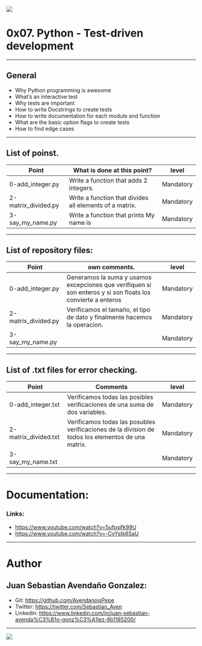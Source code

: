 ![](https://blog.educacionit.com/wp-content/uploads/2018/09/2-01-750x410.jpg)

# 0x07. Python - Test-driven development

------------

## General
- Why Python programming is awesome
- What’s an interactive test
- Why tests are important
- How to write Docstrings to create tests
- How to write documentation for each module and function
- What are the basic option flags to create tests
- How to find edge cases

------------

## List of poinst.

|  Point | What is done at this point? | level |
| ------------ | ------------ | ------------ |
| 0-add_integer.py | Write a function that adds 2 integers. | Mandatory |
| 2-matrix_divided.py | Write a function that divides all elements of a matrix. | Mandatory |
| 3-say_my_name.py | Write a function that prints My name is <first name> <last name> | Mandatory |

------------

## List of repository files:

|  Point | own comments.  | level |
| ------------ | ------------ | ------------ |
| 0-add_integer.py | Generamos la suma y usamos excepciones que verifiquen si son enteros y si son floats los convierte a enteros | Mandatory |
| 2-matrix_divided.py |  Verificamos el tamaño, el tipo de dato y finalmente hacemos la operacion.| Mandatory |
| 3-say_my_name.py  |  | Mandatory |

------------

## List of .txt files for error checking.

| Point  | Comments | level |
| ------------ | ------------ | ------------ |
| 0-add_integer.txt | Verificamos todas las posibles verificaciones de una suma de dos variables. | Mandatory |
| 2-matrix_divided.txt | Verificamos todas las posubles verificaciones de la division de todos los elementos de una matrix. | Mandatory |
| 3-say_my_name.txt |  | Mandatory |

------------

# Documentation:
### Links:

- https://www.youtube.com/watch?v=5ufpsjfk99U
- https://www.youtube.com/watch?v=-CvYstk6SaU


------------

# Author


## Juan Sebastian Avendaño Gonzalez:
- Git: https://github.com/AvendanoisPepe
- Twitter: https://twitter.com/Sebastian_Aven
- Linkedin: https://www.linkedin.com/in/juan-sebastian-avenda%C3%B1o-gonz%C3%A1lez-8b1185200/

------------


![](https://scontent.fbog4-1.fna.fbcdn.net/v/t39.30808-6/271153206_3074657909465585_6907762404450913633_n.jpg?_nc_cat=105&_nc_rgb565=1&ccb=1-5&_nc_sid=730e14&_nc_ohc=Wm9imN7mxqAAX_DgRTy&_nc_ht=scontent.fbog4-1.fna&oh=00_AT9bMuywrpnZKR3yaTAPu-lqwQ0uJpFTGIYQPM2wabvWlg&oe=61EB1180)